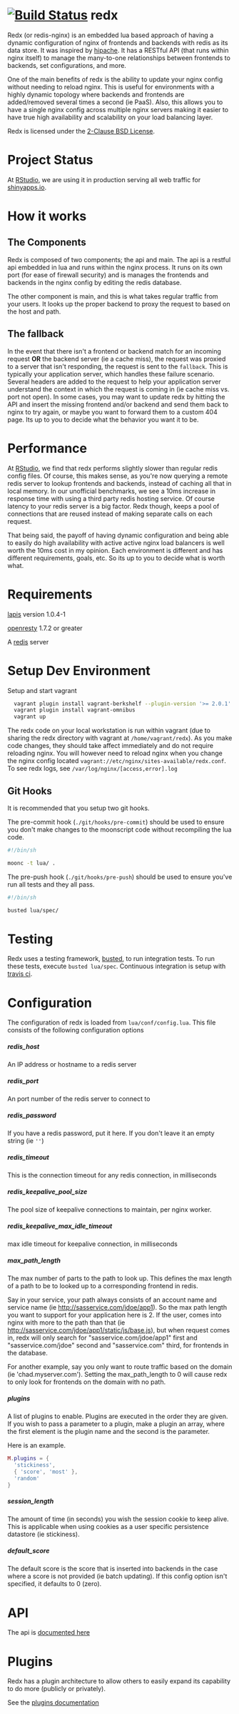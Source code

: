 [![Build Status](https://travis-ci.org/rstudio/redx.svg)](https://travis-ci.org/rstudio/redx)
redx
======

Redx (or redis-nginx) is an embedded lua based approach of having a dynamic configuration of nginx of frontends and
backends with redis as its data store. It was inspired by [hipache](https://github.com/hipache/hipache). It has a
RESTful API (that runs within nginx itself) to manage the many-to-one relationships between frontends to backends, set
configurations, and more.

One of the main benefits of redx is the ability to update your nginx config without needing to reload nginx. This is
useful for environments with a highly dynamic topology where backends and frontends are added/removed several times a
second (ie PaaS). Also, this allows you to have a single nginx config across multiple nginx servers making it easier to 
have true high availability and scalability on your load balancing layer. 

Redx is licensed under the [2-Clause BSD License](https://opensource.org/licenses/BSD-2-Clause).

Project Status
==============

At [RStudio](http://www.rstudio.com/), we are using it in production serving all web traffic for
[shinyapps.io](https://www.shinyapps.io/).

How it works
============

## The Components
Redx is composed of two components; the api and main. The api is a restful api embedded in lua and runs within the nginx
process. It runs on its own port (for ease of firewall security) and is manages the frontends and backends in the nginx
config by editing the redis database.

The other component is main, and this is what takes regular traffic from your users. It looks up the proper backend to
 proxy the request to based on the host and path.

## The fallback
In the event that there isn't a frontend or backend match for an incoming request **OR** the backend server
(ie a cache miss), the request was proxied to a server that isn't responding, the request is sent to the `fallback`.
This is typically your application server, which handles these failure scenario. Several headers are added to the
request to help your application server understand the context in which the request is coming in
(ie cache miss vs. port not open). In some cases, you may want to update redx by hitting the API and insert the missing 
frontend and/or backend and send them back to nginx to try again, or maybe you want to forward them to a 
custom 404 page. Its up to you to decide what the behavior you want it to be.

Performance
===========

At [RStudio](http://www.rstudio.com/), we find that redx performs slightly slower than regular redis config files. 
Of course, this makes sense, as you're now querying a remote redis server to lookup frontends and backends, instead of 
caching all that in local memory. In our unofficial benchmarks, we see a 10ms increase in response time with using a 
third party redis hosting service. Of course latency to your redis server is a big factor. Redx though, keeps a pool of 
connections that are reused instead of making separate calls on each request.

That being said, the payoff of having dynamic configuration and being able to easily do high availability with active 
active nginx load balancers is well worth the 10ms cost in my opinion. Each environment is different and has different 
requirements, goals, etc. So its up to you to decide what is worth what.

Requirements
============

[lapis](http://leafo.net/lapis/) version 1.0.4-1

[openresty](http://openresty.org/) 1.7.2 or greater

A [redis](http://redis.io/) server

Setup Dev Environment
=====================

Setup and start vagrant

```bash
  vagrant plugin install vagrant-berkshelf --plugin-version '>= 2.0.1'
  vagrant plugin install vagrant-omnibus
  vagrant up
```

The redx code on your local workstation is run within vagrant (due to sharing the redx directory with vagrant at 
`/home/vagrant/redx`). As you make code changes, they should take affect immediately and do not require reloading nginx. 
You will however need to reload nginx when you change the nginx config located 
`vagrant://etc/nginx/sites-available/redx.conf`. To see redx logs, see `/var/log/nginx/[access,error].log`

## Git Hooks
It is recommended that you setup two git hooks.

The pre-commit hook (`./git/hooks/pre-commit`) should be used to ensure you don't make changes to the moonscript code 
without recompiling the lua code.
```bash
#!/bin/sh

moonc -t lua/ .
```

The pre-push hook (`./git/hooks/pre-push`) should be used to ensure you've run all tests and they all pass.
```bash
#!/bin/sh

busted lua/spec/
```

Testing
=======

Redx uses a testing framework, [busted](http://olivinelabs.com/busted/), to run integration tests. To run these tests, 
execute `busted lua/spec`. Continuous integration is setup with [travis ci](https://travis-ci.org/rstudio/redx).

Configuration
=============

The configuration of redx is loaded from `lua/conf/config.lua`. This file consists of the following configuration options

##### redis\_host
An IP address or hostname to a redis server

##### redis\_port
An port number of the redis server to connect to

##### redis\_password
If you have a redis password, put it here. If you don't leave it an empty string (ie `''`)

##### redis\_timeout
This is the connection timeout for any redis connection, in milliseconds

##### redis\_keepalive\_pool\_size
The pool size of keepalive connections to maintain, per nginx worker.

##### redis\_keepalive\_max\_idle\_timeout
max idle timeout for keepalive connection, in milliseconds

##### max\_path\_length
The max number of parts to the path to look up. This defines the max length of a path to be to looked up to a 
corresponding frontend in redis.

Say in your service, your path always consists of an account name and service name (ie http://sasservice.com/jdoe/app1). 
So the max path length you want to support for your application here is 2. If the user, comes into nginx with more to 
the path than that (ie http://sasservice.com/jdoe/app1/static/js/base.js), but when request comes in, redx will only 
search for "sasservice.com/jdoe/app1" first and "sasservice.com/jdoe" second and "sasservice.com" third, for frontends 
in the database.

For another example, say you only want to route traffic based on the domain (ie 'chad.myserver.com'). Setting the 
max\_path\_length to 0 will cause redx to only look for frontends on the domain with no path.

##### plugins
A list of plugins to enable. Plugins are executed in the order they are given. If you wish to pass a parameter to a 
plugin, make a plugin an array, where the first element is the plugin name and the second is the parameter. 

Here is an example.
```lua
M.plugins = {
  'stickiness',
  { 'score', 'most' },
  'random'
}
```

##### session\_length
The amount of time (in seconds) you wish the session cookie to keep alive. This is applicable when using cookies as a 
user specific persistence datastore (ie stickiness).

##### default\_score
The default score is the score that is inserted into backends in the case where a score is not provided 
(ie batch updating). If this config option isn't specified, it defaults to 0 (zero).

API
===

The api is [documented here](https://github.com/rstudio/redx/blob/master/docs/api.md)

Plugins
=======

Redx has a plugin architecture to allow others to easily expand its capability to do more (publicly or privately).

See the [plugins documentation](https://github.com/rstudio/redx/blob/master/docs/plugins.md)
